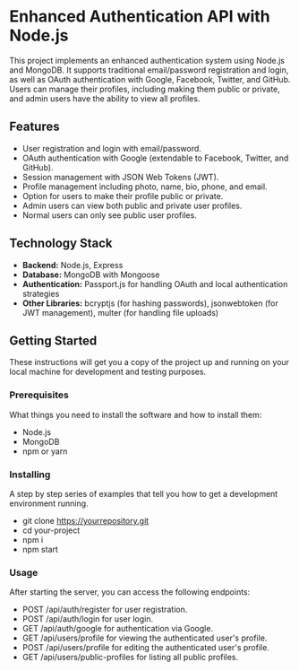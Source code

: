 # Enhanced Authentication API with Node.js

This project implements an enhanced authentication system using Node.js and MongoDB. It supports traditional email/password registration and login, as well as OAuth authentication with Google, Facebook, Twitter, and GitHub. Users can manage their profiles, including making them public or private, and admin users have the ability to view all profiles.

## Features

- User registration and login with email/password.
- OAuth authentication with Google (extendable to Facebook, Twitter, and GitHub).
- Session management with JSON Web Tokens (JWT).
- Profile management including photo, name, bio, phone, and email.
- Option for users to make their profile public or private.
- Admin users can view both public and private user profiles.
- Normal users can only see public user profiles.

## Technology Stack

- **Backend:** Node.js, Express
- **Database:** MongoDB with Mongoose
- **Authentication:** Passport.js for handling OAuth and local authentication strategies
- **Other Libraries:** bcryptjs (for hashing passwords), jsonwebtoken (for JWT management), multer (for handling file uploads)

## Getting Started

These instructions will get you a copy of the project up and running on your local machine for development and testing purposes.

### Prerequisites

What things you need to install the software and how to install them:

- Node.js
- MongoDB
- npm or yarn

### Installing

A step by step series of examples that tell you how to get a development environment running.


  - git clone https://yourrepository.git
  - cd your-project
  - npm i
  - npm start

### Usage

After starting the server, you can access the following endpoints:

 -  POST /api/auth/register for user registration.
 -  POST /api/auth/login for user login.
 -  GET /api/auth/google for authentication via Google.
 -  GET /api/users/profile for viewing the authenticated user's profile.
 -  POST /api/users/profile for editing the authenticated user's profile.
 -  GET /api/users/public-profiles for listing all public profiles.